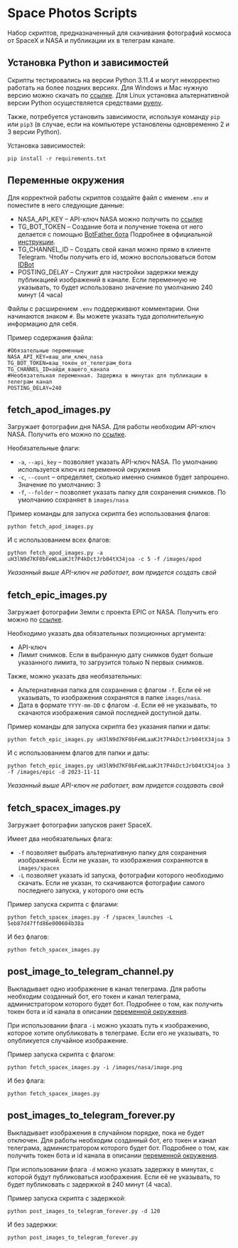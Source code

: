 # Space Photos Scripts
Набор скриптов, предназначенный для скачивания фотографий космоса от SpaceX и NASA и публикации их в телеграм канале.

## Установка Python и зависимостей

Скрипты тестировались на версии Python 3.11.4 и могут некорректно работать на более поздних версиях. 
Для Windows и Mac нужную версию можно скачать по [ссылке](https://www.python.org/downloads/release/python-3114/).
Для Linux установка альтернативной версии Python осуществляется средствами [pyenv](https://github.com/pyenv/pyenv).

Также, потребуется установить зависимости, используя команду `pip` или `pip3` (в случае, если на компьютере установлены одновременно 2 и 3 версии Python).

Установка зависимостей:

```
pip install -r requirements.txt
```

## Переменные окружения

Для корректной работы скриптов создайте файл с именем `.env` и поместите в него следующие данные:

* NASA_API_KEY – API-ключ NASA можно получить по [ссылке](https://api.nasa.gov/)
* TG_BOT_TOKEN – Создание бота и получение токена от него делается с помощью [BotFather бота](https://t.me/BotFather) Подробнее в официальной [инструкции](https://core.telegram.org/bots/tutorial#getting-ready).
* TG_CHANNEL_ID – Создать свой канал можно прямо в клиенте Telegram. Чтобы получить его id, можно воспользоваться ботом [IDBot](https://t.me/username_to_id_bot)
* POSTING_DELAY – Служит для настройки задержки между публикацией изображений в канале. Если переменную не указывать, то будет использовано значение по умолчанию 240 минут (4 часа)

Файлы с расширением `.env` поддерживают комментарии. Они начинаются знаком `#`. Вы можете указать туда дополнительную информацию для себя.

Пример содержания файла:

```
#Обязательные переменные
NASA_API_KEY=ваш_апи_ключ_nasa
TG_BOT_TOKEN=ваш_токен_от_телеграм_бота
TG_CHANNEL_ID=айди_вашего_канала
#Необязательная переменная. Задержка в минутах для публикации в телеграм канал
POSTING_DELAY=240
```

## fetch_apod_images.py
Загружает фотографии дня NASA. Для работы необходим API-ключ NASA. Получить его можно по [ссылке](https://api.nasa.gov/).

Необязательные флаги:
* `-a`, `--api_key` – позволяет указать API-ключ NASA. По умолчанию используется ключ из переменной окружения
* `-c`, `--count` – определяет, сколько именно снимков будет запрошено. Значение по умолчанию: 3
* `-f`, `--folder` – позволяет указать папку для сохранения снимков. По умолчанию сохраняет в `images/nasa`

Пример команды для запуска скрипта без использования флагов:

```
python fetch_apod_images.py
```

И с использованием всех флагов:

```
python fetch_apod_images.py -a uH3lN9d7KF0bFeWLaaKJt7P4kDctJrb04tX34joa -c 5 -f /images/apod
```

_Указанный выше API-ключ не работает, вам придется создать свой_ 


## fetch_epic_images.py
Загружает фотографии Земли с проекта EPIC от NASA. Получить его можно по [ссылке](https://api.nasa.gov/).

Необходимо указать два обязательных позиционных аргумента:
* API-ключ
* Лимит снимков. Если в выбранную дату снимков будет больше указанного лимита, то загрузится только N первых снимков.

Также, можно указать два необязательных:
* Альтернативная папка для сохранения с флагом `-f`. Если её не указывать, то изображения сохранятся в папке `images/nasa`.
* Дата в формате `YYYY-mm-DD` с флагом `-d`. Если её не указывать, то скачаются изображения самой последней доступной даты.

Пример команды для запуска скрипта без указания папки и даты:

```
python fetch_epic_images.py uH3lN9d7KF0bFeWLaaKJt7P4kDctJrb04tX34joa 3
```

И с использованием флагов для папки и даты:

```
python fetch_epic_images.py uH3lN9d7KF0bFeWLaaKJt7P4kDctJrb04tX34joa 3 -f /images/epic -d 2023-11-11
```

_Указанный выше API-ключ не работает, вам придется создавать свой_ 


## fetch_spacex_images.py
Загружает фотографии запусков ракет SpaceX.

Имеет два необязательных флага:
* `-f` позволяет выбрать альтернативную папку для сохранения изображений. Если не указан, то изображения сохраняются в `images/spacex`
* `-L` позволяет указать id запуска, фотографии которого необходимо скачать. Если не указан, то скачиваются фотографии самого последнего запуска, у которого они есть

Пример запуска скрипта с флагами:

```
python fetch_spacex_images.py -f /spacex_launches -L 5eb87d47ffd86e000604b38a
```
И без флагов:

```
python fetch_spacex_images.py
```

## post_image_to_telegram_channel.py
Выкладывает одно изображение в канал телеграма. Для работы необходим созданный бот, его токен и канал телеграма, администратором которого будет бот. Подробнее о том, как получить токен бота и id канала в описании [переменной окружения](#переменные-окружения).

При использовании флага `-i` можно указать путь к изображению, которое хотите опубликовать в телеграме. Если его не указывать, то опубликуется случайное изображение.

Пример запуска скрипта с флагом:

```
python fetch_spacex_images.py -i /images/nasa/image.png
```

И без флага:

```
python fetch_spacex_images.py
```

## post_images_to_telegram_forever.py
Выкладывает изображения в случайном порядке, пока не будет отключен. Для работы необходим созданный бот, его токен и канал телеграма, администратором которого будет бот. Подробнее о том, как получить токен бота и id канала в описании [переменной окружения](#переменные-окружения).

При использовании флага `-d` можно указать задержку в минутах, с которой будут публиковаться изображения. Если её не указывать, то будет публиковать с задержкой в 240 минут (4 часа).

Пример запуска скрипта с задержкой:

```
python post_images_to_telegram_forever.py -d 120
```

И без задержки:

```
python post_images_to_telegram_forever.py
```

